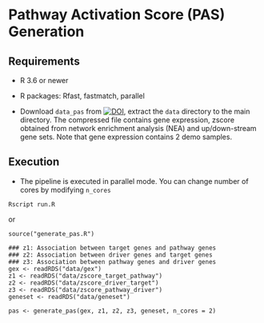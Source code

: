 # Pathway Activation Score (PAS) Generation

## Requirements

- R 3.6 or newer

- R packages: Rfast, fastmatch, parallel

- Download `data_pas` from [![DOI](https://zenodo.org/badge/DOI/10.5281/zenodo.6452389.svg)](https://doi.org/10.5281/zenodo.6452389), extract the `data` directory to the main directory. The compressed file contains gene expression, zscore obtained from network enrichment analysis (NEA) and up/down-stream gene sets. Note that gene expression contains 2 demo samples.

## Execution

- The pipeline is executed in parallel mode. You can change number of cores by modifying `n_cores`

```
Rscript run.R
```
or

```
source("generate_pas.R")

### z1: Association between target genes and pathway genes
### z2: Association between driver genes and target genes
### z3: Association between pathway genes and driver genes
gex <- readRDS("data/gex")
z1 <- readRDS("data/zscore_target_pathway")
z2 <- readRDS("data/zscore_driver_target")
z3 <- readRDS("data/zscore_pathway_driver")
geneset <- readRDS("data/geneset")

pas <- generate_pas(gex, z1, z2, z3, geneset, n_cores = 2)
```
